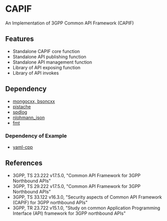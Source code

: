 # CAPIF

An Implementation of 3GPP Common API Framework (CAPIF)

## Features

- Standalone CAPIF core function
- Standalone API publishing function
- Standalone API management function
- Library of API exposing function
- Library of API invokes

## Dependency

- [mongocxx, bsoncxx](http://mongocxx.org/)
- [pistache](https://github.com/pistacheio/pistache)
- [spdlog](https://github.com/gabime/spdlog)
- [nlohmann_json](https://github.com/nlohmann/json)
- [fmt](https://github.com/fmtlib/fmt)

### Dependency of Example

- [yaml-cpp](https://github.com/jbeder/yaml-cpp)

## References

- 3GPP, TS 23.222 v17.5.0, "Common API Framework for 3GPP Northbound APIs"
- 3GPP, TS 29.222 v17.5.0, "Common API Framework for 3GPP Northbound APIs"
- 3GPP, TS 33.122 v16.3.0, "Security aspects of Common API Framework (CAPIF) for 3GPP northbound APIs"
- 3GPP, TR 23.722 v15.1.0, "Study on common Application Programming Interface (API) framework for 3GPP northbound APIs"

